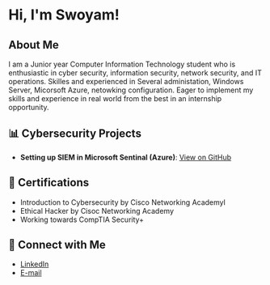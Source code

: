 <h1>Hi, I'm Swoyam!</h1>
<h2>About Me</h2>
<p>I am a Junior year Computer Information Technology student who is enthusiastic in cyber security, information security, network security, and IT operations. Skilles and experienced in Several administation, Windows Server, Micorsoft Azure, netowking configuration. Eager to implement my skills and experience in real world from the best in an internship opportunity.</p>

<h2>📊 Cybersecurity Projects</h2>
<ul>
  <li><b>Setting up SIEM in Microsoft Sentinal (Azure)</b>: <a href="https://github.com/Swoyam21/Sentinel_Lab-HoneyPot">View on GitHub</a></li>
</ul>



<h2>🏅 Certifications</h2>
<ul>
  <li>Introduction to Cybersecurity by Cisco Networking Academyl</li>
  <li>Ethical Hacker by Cisoc Networking Academy </li>
  <li>Working towards CompTIA Security+</li>
</ul>

<h2>🤝 Connect with Me</h2>
<ul>
  <li><a href="https://www.linkedin.com/in/swoyam-bista/">LinkedIn</a></li>
  <li><a href="mailto:swoyam.bista4321@gmail.com">E-mail</a></li>
</ul>
